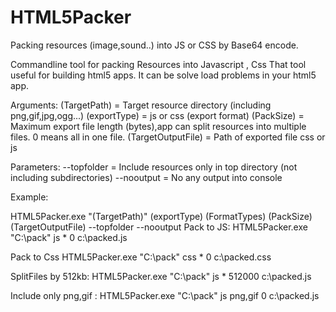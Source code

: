 # HTML5Packer
Packing resources (image,sound..) into JS or CSS by Base64 encode.

Commandline tool for packing Resources into Javascript , Css
That tool useful for building html5 apps. It can be solve load problems in your html5 app.

Arguments:
(TargetPath)       = Target resource directory (including png,gif,jpg,ogg...)
(exportType)       = js or css (export format)
(PackSize)         = Maximum export file length (bytes),app can split resources into multiple files. 0 means all in one file.
(TargetOutputFile) = Path of exported file css or js

Parameters:
--topfolder   =  Include resources only in top directory (not including subdirectories)
--nooutput    = No any output into console

Example:
	
HTML5Packer.exe "(TargetPath)" (exportType) (FormatTypes) (PackSize) (TargetOutputFile) --topfolder --nooutput
Pack to JS:
HTML5Packer.exe "C:\pack" js * 0 c:\packed.js
  
Pack to Css
HTML5Packer.exe "C:\pack" css * 0 c:\packed.css

 SplitFiles by 512kb:
  HTML5Packer.exe "C:\pack" js * 512000 c:\packed.js
  
 Include only png,gif :
  HTML5Packer.exe "C:\pack" js png,gif 0 c:\packed.js
